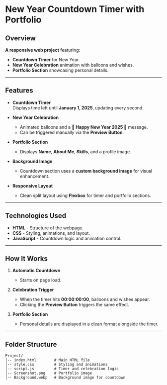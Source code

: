 # **New Year Countdown Timer with Portfolio**

## **Overview**  
**A responsive web project** featuring:  
- **Countdown Timer** for New Year.  
- **New Year Celebration** animation with balloons and wishes.  
- **Portfolio Section** showcasing personal details.  

---

## **Features**  

- **Countdown Timer**  
  Displays time left until **January 1, 2025**, updating every second.  

- **New Year Celebration**  
  - Animated balloons and a **🎉 Happy New Year 2025 🎉** message.  
  - Can be triggered manually via the **Preview Button**.  

- **Portfolio Section**  
  - Displays **Name**, **About Me**, **Skills**, and a profile image.  

- **Background Image**  
  - Countdown section uses a **custom background image** for visual enhancement.  

- **Responsive Layout**  
  - Clean split layout using **Flexbox** for timer and portfolio sections.  

---

## **Technologies Used**  
- **HTML** - Structure of the webpage.  
- **CSS** - Styling, animations, and layout.  
- **JavaScript** - Countdown logic and animation control.  

---

## **How It Works**  

1. **Automatic Countdown**  
   - Starts on page load.  

2. **Celebration Trigger**  
   - When the timer hits **00:00:00:00**, balloons and wishes appear.  
   - Clicking the **Preview Button** triggers the same effect.  

3. **Portfolio Section**  
   - Personal details are displayed in a clean format alongside the timer.  

---

## **Folder Structure**  
```plaintext
Project/
│-- index.html        # Main HTML file
│-- style.css         # Styling and animations
│-- script.js         # Timer and celebration logic
│-- Screenshot.png    # Portfolio image
│-- Background.webp   # Background image for countdown
